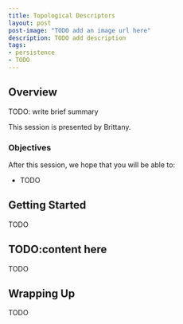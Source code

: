 ```yaml
---
title: Topological Descriptors
layout: post
post-image: "TODO add an image url here"
description: TODO add description
tags:
- persistence
- TODO
---
```


## Overview

TODO: write brief summary

This session is presented by Brittany.

### Objectives

After this session, we hope that you will  be able to:

- TODO

## Getting Started

TODO

## TODO:content here

TODO

## Wrapping Up

TODO
